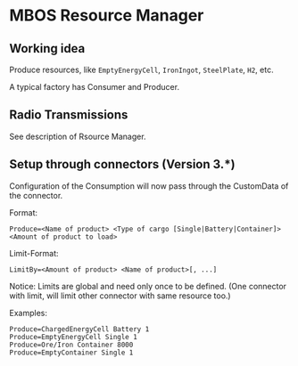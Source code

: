# MBOS Resource Manager

## Working idea
Produce resources, like `EmptyEnergyCell`, `IronIngot`, `SteelPlate`, `H2`, etc.

A typical factory has Consumer and Producer.

## Radio Transmissions
See description of Rsource Manager.

## Setup through connectors (Version 3.*)
Configuration of the Consumption will now pass through the CustomData of the connector.

Format:
```
Produce=<Name of product> <Type of cargo [Single|Battery|Container]> <Amount of product to load>
```

Limit-Format:
```
LimitBy=<Amount of product> <Name of product>[, ...]
```
Notice: Limits are global and need only once to be defined. (One connector with limit, will limit other connector with same resource too.)

Examples:
```
Produce=ChargedEnergyCell Battery 1
Produce=EmptyEnergyCell Single 1
Produce=Ore/Iron Container 8000
Produce=EmptyContainer Single 1
```